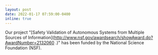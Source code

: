 ```yaml
---
layout: post
date: 2022-01-17 07:59:00-0400
inline: true
---
```


Our project "[Safety Validation of Autonomous Systems from Multiple Sources of Information](http://www.nsf.gov/awardsearch/showAward.do?AwardNumber=2132060 .)" has been funded by the National Science Foundation (NSF).
